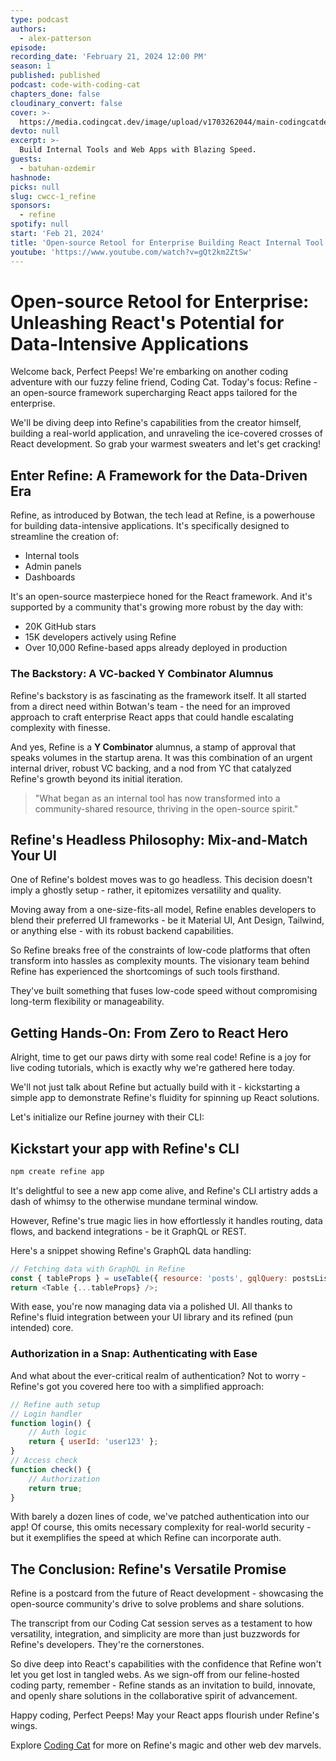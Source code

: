 ```yaml
---
type: podcast
authors:
  - alex-patterson
episode:
recording_date: 'February 21, 2024 12:00 PM'
season: 1
published: published
podcast: code-with-coding-cat
chapters_done: false
cloudinary_convert: false
cover: >-
  https://media.codingcat.dev/image/upload/v1703262044/main-codingcatdev-photo/2024-2-21_refine.png
devto: null
excerpt: >-
  Build Internal Tools and Web Apps with Blazing Speed.
guests:
  - batuhan-ozdemir
hashnode:
picks: null
slug: cwcc-1_refine
sponsors:
  - refine
spotify: null
start: 'Feb 21, 2024'
title: 'Open-source Retool for Enterprise Building React Internal Tool'
youtube: 'https://www.youtube.com/watch?v=gQt2km2ZtSw'
---
```


# Open-source Retool for Enterprise: Unleashing React's Potential for Data-Intensive Applications

Welcome back, Perfect Peeps! We're embarking on another coding adventure with our fuzzy feline friend, Coding Cat. Today's focus: Refine - an open-source framework supercharging React apps tailored for the enterprise.

We'll be diving deep into Refine's capabilities from the creator himself, building a real-world application, and unraveling the ice-covered crosses of React development. So grab your warmest sweaters and let's get cracking!

## Enter Refine: A Framework for the Data-Driven Era

Refine, as introduced by Botwan, the tech lead at Refine, is a powerhouse for building data-intensive applications. It's specifically designed to streamline the creation of:

- Internal tools
- Admin panels
- Dashboards

It's an open-source masterpiece honed for the React framework. And it's supported by a community that's growing more robust by the day with:

- 20K GitHub stars
- 15K developers actively using Refine
- Over 10,000 Refine-based apps already deployed in production

### The Backstory: A VC-backed Y Combinator Alumnus

Refine's backstory is as fascinating as the framework itself. It all started from a direct need within Botwan's team - the need for an improved approach to craft enterprise React apps that could handle escalating complexity with finesse.

And yes, Refine is a **Y Combinator** alumnus, a stamp of approval that speaks volumes in the startup arena. It was this combination of an urgent internal driver, robust VC backing, and a nod from YC that catalyzed Refine's growth beyond its initial iteration.

> "What began as an internal tool has now transformed into a community-shared resource, thriving in the open-source spirit."

## Refine's Headless Philosophy: Mix-and-Match Your UI

One of Refine's boldest moves was to go headless. This decision doesn't imply a ghostly setup - rather, it epitomizes versatility and quality.

Moving away from a one-size-fits-all model, Refine enables developers to blend their preferred UI frameworks - be it Material UI, Ant Design, Tailwind, or anything else - with its robust backend capabilities.

So Refine breaks free of the constraints of low-code platforms that often transform into hassles as complexity mounts. The visionary team behind Refine has experienced the shortcomings of such tools firsthand.

They've built something that fuses low-code speed without compromising long-term flexibility or manageability.

## Getting Hands-On: From Zero to React Hero

Alright, time to get our paws dirty with some real code! Refine is a joy for live coding tutorials, which is exactly why we're gathered here today.

We'll not just talk about Refine but actually build with it - kickstarting a simple app to demonstrate Refine's fluidity for spinning up React solutions.

Let's initialize our Refine journey with their CLI:

## Kickstart your app with Refine's CLI

```bash
npm create refine app
```

It's delightful to see a new app come alive, and Refine's CLI artistry adds a dash of whimsy to the otherwise mundane terminal window.

However, Refine's true magic lies in how effortlessly it handles routing, data flows, and backend integrations - be it GraphQL or REST.

Here's a snippet showing Refine's GraphQL data handling:

```js
// Fetching data with GraphQL in Refine
const { tableProps } = useTable({ resource: 'posts', gqlQuery: postsList });
return <Table {...tableProps} />;
```

With ease, you're now managing data via a polished UI. All thanks to Refine's fluid integration between your UI library and its refined (pun intended) core.

### Authorization in a Snap: Authenticating with Ease

And what about the ever-critical realm of authentication? Not to worry - Refine's got you covered here too with a simplified approach:

```js
// Refine auth setup
// Login handler
function login() {
	// Auth logic
	return { userId: 'user123' };
}
// Access check
function check() {
	// Authorization
	return true;
}
```

With barely a dozen lines of code, we've patched authentication into our app! Of course, this omits necessary complexity for real-world security - but it exemplifies the speed at which Refine can incorporate auth.

## The Conclusion: Refine's Versatile Promise

Refine is a postcard from the future of React development - showcasing the open-source community's drive to solve problems and share solutions.

The transcript from our Coding Cat session serves as a testament to how versatility, integration, and simplicity are more than just buzzwords for Refine's developers. They're the cornerstones.

So dive deep into React's capabilities with the confidence that Refine won't let you get lost in tangled webs. As we sign-off from our feline-hosted coding party, remember - Refine stands as an invitation to build, innovate, and openly share solutions in the collaborative spirit of advancement.

Happy coding, Perfect Peeps! May your React apps flourish under Refine's wings.

Explore [Coding Cat](http://codingcat.dev) for more on Refine's magic and other web dev marvels.
